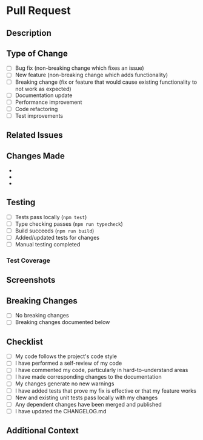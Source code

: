 # Pull Request

## Description

<!-- Provide a brief description of the changes in this PR -->

## Type of Change

- [ ] Bug fix (non-breaking change which fixes an issue)
- [ ] New feature (non-breaking change which adds functionality)
- [ ] Breaking change (fix or feature that would cause existing functionality to not work as expected)
- [ ] Documentation update
- [ ] Performance improvement
- [ ] Code refactoring
- [ ] Test improvements

## Related Issues

<!-- Link to related issues using: Fixes #123, Closes #456, Related to #789 -->

## Changes Made

<!-- List the main changes made in this PR -->

-
-
-

## Testing

- [ ] Tests pass locally (`npm test`)
- [ ] Type checking passes (`npm run typecheck`)
- [ ] Build succeeds (`npm run build`)
- [ ] Added/updated tests for changes
- [ ] Manual testing completed

### Test Coverage

<!-- If applicable, mention any changes in test coverage -->

## Screenshots

<!-- If applicable, add screenshots to demonstrate the changes -->

## Breaking Changes

<!-- If this is a breaking change, describe what breaks and migration steps -->

- [ ] No breaking changes
- [ ] Breaking changes documented below

<!-- If breaking changes, describe them here -->

## Checklist

- [ ] My code follows the project's code style
- [ ] I have performed a self-review of my code
- [ ] I have commented my code, particularly in hard-to-understand areas
- [ ] I have made corresponding changes to the documentation
- [ ] My changes generate no new warnings
- [ ] I have added tests that prove my fix is effective or that my feature works
- [ ] New and existing unit tests pass locally with my changes
- [ ] Any dependent changes have been merged and published
- [ ] I have updated the CHANGELOG.md

## Additional Context

<!-- Add any other context about the PR here -->
